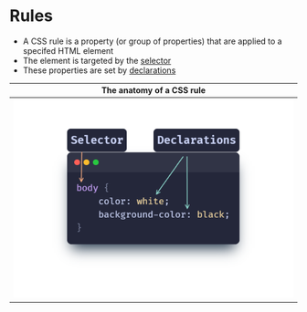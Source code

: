 # Rules

- A CSS rule is a property (or group of properties) that are applied to a specifed HTML element
- The element is targeted by the [selector](rule-selectors.md)
- These properties are set by [declarations](rule-declarations.md)

|          The anatomy of a CSS rule          |
| :-----------------------------------------: |
| ![rule anatomy](../images/rule-anatomy.png) |